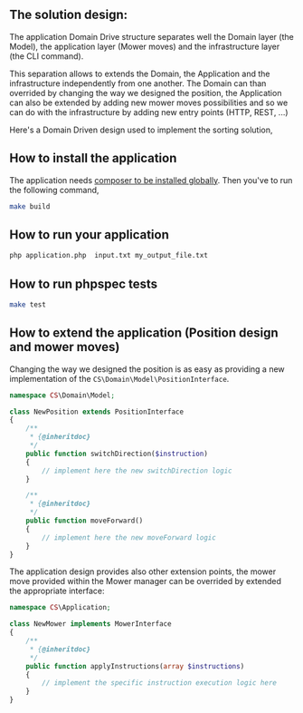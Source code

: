 ## The solution design:

The application Domain Drive structure separates well the Domain layer (the Model), the application layer (Mower moves) and the
infrastructure layer (the CLI command).

This separation allows to extends the Domain, the Application and the infrastructure independently from one another. The Domain
can than overrided by changing the way we designed the position, the Application can also be extended
by adding new mower moves possibilities and so we can do with the infrastructure by adding new entry points (HTTP, REST, ...)

Here's a Domain Driven design used to implement the sorting solution,

## How to install the application

The application needs [composer to be installed globally](https://getcomposer.org/doc/00-intro.md#globally). Then you've to run the following command,

```sh
make build
```


## How to run your application

```sh
php application.php  input.txt my_output_file.txt
```

## How to run phpspec tests

```sh
make test
```

## How to extend the application (Position design and mower moves)

Changing the way we designed the position is as easy as providing a new implementation of the `CS\Domain\Model\PositionInterface`.

```php
namespace CS\Domain\Model;

class NewPosition extends PositionInterface
{
    /**
     * {@inheritdoc}
     */
    public function switchDirection($instruction)
    {
        // implement here the new switchDirection logic
    }

    /**
     * {@inheritdoc}
     */
    public function moveForward()
    {
        // implement here the new moveForward logic
    }
}
```

The application design provides also other extension points, the mower move provided within the Mower manager can be overrided by extended the appropriate interface:

```php
namespace CS\Application;

class NewMower implements MowerInterface
{
    /**
     * {@inheritdoc}
     */
    public function applyInstructions(array $instructions)
    {
        // implement the specific instruction execution logic here
    }
}
```
